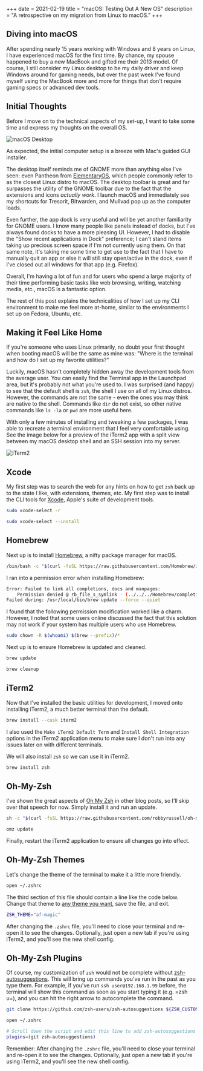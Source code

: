 +++
date = 2021-02-19
title = "macOS: Testing Out A New OS"
description = "A retrospective on my migration from Linux to macOS."
+++

## Diving into macOS

After spending nearly 15 years working with Windows and 8 years on
Linux, I have experienced macOS for the first time. By chance, my spouse
happened to buy a new MacBook and gifted me their 2013 model. Of course,
I still consider my Linux desktop to be my daily driver and keep Windows
around for gaming needs, but over the past week I've found myself using
the MacBook more and more for things that don't require gaming specs or
advanced dev tools.

## Initial Thoughts

Before I move on to the technical aspects of my set-up, I want to take
some time and express my thoughts on the overall OS.

![macOS
Desktop](https://img.cleberg.net/blog/20210219-macos-testing-out-a-new-os/macos-desktop.png)

As expected, the initial computer setup is a breeze with Mac's guided
GUI installer.

The desktop itself reminds me of GNOME more than anything else I've
seen: even Pantheon from [ElementaryOS](https://elementary.io/), which
people commonly refer to as the closest Linux distro to macOS. The
desktop toolbar is great and far surpasses the utility of the GNOME
toolbar due to the fact that the extensions and icons *actually work*. I
launch macOS and immediately see my shortcuts for Tresorit, Bitwarden,
and Mullvad pop up as the computer loads.

Even further, the app dock is very useful and will be yet another
familiarity for GNOME users. I know many people like panels instead of
docks, but I've always found docks to have a more pleasing UI. However,
I had to disable the "Show recent applications in Dock" preference; I
can't stand items taking up precious screen space if I'm not currently
using them. On that same note, it's taking me some time to get use to
the fact that I have to manually quit an app or else it will still stay
open/active in the dock, even if I've closed out all windows for that
app (e.g. Firefox).

Overall, I'm having a lot of fun and for users who spend a large
majority of their time performing basic tasks like web browsing,
writing, watching media, etc., macOS is a fantastic option.

The rest of this post explains the technicalities of how I set up my CLI
environment to make me feel more at-home, similar to the environments I
set up on Fedora, Ubuntu, etc.

## Making it Feel Like Home

If you're someone who uses Linux primarily, no doubt your first thought
when booting macOS will be the same as mine was: "Where is the terminal
and how do I set up my favorite utilities?"

Luckily, macOS hasn't completely hidden away the development tools from
the average user. You can easily find the Terminal app in the Launchpad
area, but it's probably not what you're used to. I was surprised (and
happy) to see that the default shell is `zsh`, the shell I
use on all of my Linux distros. However, the commands are not the same -
even the ones you may think are native to the shell. Commands like
`dir` do not exist, so other native commands like
`ls -la` or `pwd` are more useful here.

With only a few minutes of installing and tweaking a few packages, I was
able to recreate a terminal environment that I feel very comfortable
using. See the image below for a preview of the iTerm2 app with a split
view between my macOS desktop shell and an SSH session into my server.

![iTerm2](https://img.cleberg.net/blog/20210219-macos-testing-out-a-new-os/iterm2.png)

## Xcode

My first step was to search the web for any hints on how to get
`zsh` back up to the state I like, with extensions, themes,
etc. My first step was to install the CLI tools for
[Xcode](https://developer.apple.com/xcode/), Apple's suite of
development tools.

```sh
sudo xcode-select -r
```

```sh
sudo xcode-select --install
```

## Homebrew

Next up is to install [Homebrew](https://brew.sh), a nifty package
manager for macOS.

```sh
/bin/bash -c "$(curl -fsSL https://raw.githubusercontent.com/Homebrew/install/HEAD/install.sh)"
```

I ran into a permission error when installing Homebrew:

```sh
Error: Failed to link all completions, docs and manpages:
    Permission denied @ rb_file_s_symlink - (../../../Homebrew/completions/zsh/_brew, /usr/local/share/zsh/site-functions/_brew)
Failed during: /usr/local/bin/brew update --force --quiet
```

I found that the following permission modification worked like a charm.
However, I noted that some users online discussed the fact that this
solution may not work if your system has multiple users who use
Homebrew.

```sh
sudo chown -R $(whoami) $(brew --prefix)/*
```

Next up is to ensure Homebrew is updated and cleaned.

```sh
brew update
```

```sh
brew cleanup
```

## iTerm2

Now that I've installed the basic utilities for development, I moved
onto installing iTerm2, a much better terminal than the default.

```sh
brew install --cask iterm2
```

I also used the `Make iTerm2 Default Term` and
`Install Shell Integration` options in the iTerm2 application
menu to make sure I don't run into any issues later on with different
terminals.

We will also install `zsh` so we can use it in iTerm2.

```sh
brew install zsh
```

## Oh-My-Zsh

I've shown the great aspects of [Oh My Zsh](https://ohmyz.sh) in other
blog posts, so I'll skip over that speech for now. Simply install it
and run an update.

```sh
sh -c "$(curl -fsSL https://raw.githubusercontent.com/robbyrussell/oh-my-zsh/master/tools/install.sh)"
```

```sh
omz update
```

Finally, restart the iTerm2 application to ensure all changes go into
effect.

## Oh-My-Zsh Themes

Let's change the theme of the terminal to make it a little more
friendly.

```sh
open ~/.zshrc
```

The third section of this file should contain a line like the code
below. Change that theme to [any theme you
want](https://github.com/ohmyzsh/ohmyzsh/wiki/Themes), save the file,
and exit.

```sh
ZSH_THEME="af-magic"
```

After changing the `.zshrc` file, you'll need to close your
terminal and re-open it to see the changes. Optionally, just open a new
tab if you're using iTerm2, and you'll see the new shell config.

## Oh-My-Zsh Plugins

Of course, my customization of `zsh` would not be complete
without
[zsh-autosuggestions](https://github.com/zsh-users/zsh-autosuggestions).
This will bring up commands you've run in the past as you type them.
For example, if you've run `ssh user@192.168.1.99` before,
the terminal will show this command as soon as you start typing it
(e.g. =zsh u=), and you can hit the right arrow to autocomplete the
command.

```sh
git clone https://github.com/zsh-users/zsh-autosuggestions ${ZSH_CUSTOM:-~/.oh-my-zsh/custom}/plugins/zsh-autosuggestions
```

```sh
open ~/.zshrc
```

```sh
# Scroll down the script and edit this line to add zsh-autosuggestions
plugins=(git zsh-autosuggestions)
```

Remember: After changing the `.zshrc` file, you'll need to
close your terminal and re-open it to see the changes. Optionally, just
open a new tab if you're using iTerm2, and you'll see the new shell
config.

